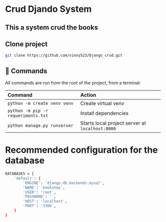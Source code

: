 # Crud Djando System 

## This a system crud the books
## Clone project 
```bash
git clone https://github.com/vinny523/Django_crud.git
```
## 🧞 Commands 

All commands are run from the root of the project, from a terminal: 


| Command           | Action                                       |
|:----------------  |:-------------------------------------------- |
| `python -m create venv venv`     | Create virtual venv                       |
| `python -m pip -r requeriments.txt`     | Install dependencies  |
| `python manage.py runserver`   | Starts local project server at `localhost:8000`    |


# Recommended configuration for the database

```bash
DATABASES = {
    'default': {
        'ENGINE': 'django.db.backends.mysql',
        'NAME': 'bookshop',
        'USER': 'root',
        'PASSWORD': '',
        'HOST': 'localhost',
        'PORT': '3306',
    }
}
```
